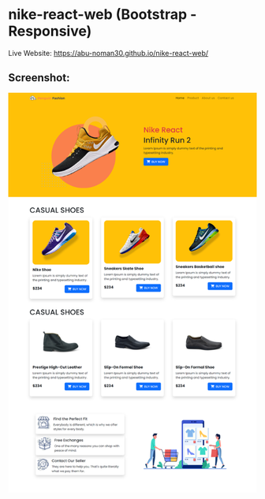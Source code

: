 # nike-react-web (Bootstrap - Responsive)
Live Website: https://abu-noman30.github.io/nike-react-web/

## Screenshot: 

![App Screenshot](images/Website_Screenshot.png)
